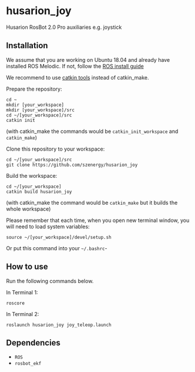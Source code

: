 # husarion_joy
Husarion RosBot 2.0 Pro auxiliaries e.g. joystick

## Installation

We assume that you are working on Ubuntu 18.04 and already have installed ROS Melodic. If not, follow the [ROS install guide](http://wiki.ros.org/melodic/Installation/Ubuntu)

We recommend to use [catkin tools](https://catkin-tools.readthedocs.io/en/latest/installing.html) instead of catkin_make.

Prepare the repository:
```
cd ~
mkdir [your_workspace]
mkdir [your_workspace]/src
cd ~/[your_workspace]/src
catkin init
```
(with catkin_make the commands would be `catkin_init_workspace` and `catkin_make`)

Clone this repository to your workspace:
```
cd ~/[your_workspace]/src
git clone https://github.com/szenergy/husarion_joy
```

Build the workspace:
```
cd ~/[your_workspace]
catkin build husarion_joy
```
(with catkin_make the command would be `catkin_make` but it builds the whole workspace)

Please remember that each time, when you open new terminal window, you will need to load system variables:
```
source ~/[your_workspace]/devel/setup.sh
```
Or put this command into your `~/.bashrc`-

## How to use

Run the following commands below.

In Terminal 1:
```
roscore
```

In Terminal 2:
```
roslaunch husarion_joy joy_teleop.launch
```

## Dependencies

- `ROS`
- `rosbot_ekf`